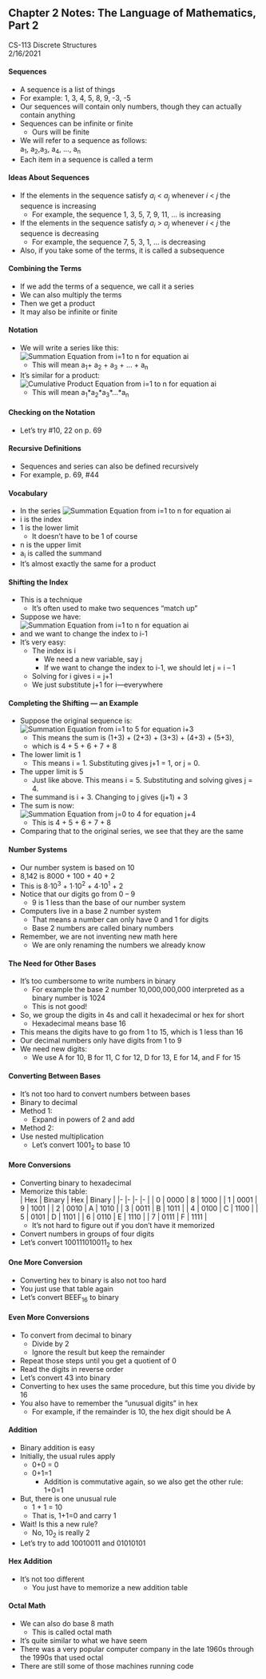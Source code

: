 ## Chapter 2 Notes: The Language of Mathematics, Part 2
CS-113 Discrete Structures  
2/16/2021

#### Sequences
- A sequence is a list of things
- For example: 1, 3, 4, 5, 8, 9, -3, -5
- Our sequences will contain only numbers, though they can actually contain anything
- Sequences can be infinite or finite
  - Ours will be finite
- We will refer to a sequence as follows:  
  a<sub>1</sub>, a<sub>2</sub>,a<sub>3</sub>, a<sub>4</sub>, …, a<sub>n</sub>  
- Each item in a sequence is called a term

#### Ideas About Sequences
- If the elements in the sequence satisfy <i>a<sub>i</sub></i> < <i>a<sub>j</sub></i> whenever _i_ < _j_ the sequence is increasing
  - For example, the sequence 1, 3, 5, 7, 9, 11, … is increasing
- If the elements in the sequence satisfy <i>a<sub>i</sub></i> > <i>a<sub>j</sub></i> whenever _i_ < _j_ the sequence is decreasing
  - For example, the sequence 7, 5, 3, 1, … is decreasing
- Also, if you take some of the terms, it is called a subsequence

#### Combining the Terms
- If we add the terms of a sequence, we call it a series
- We can also multiply the terms
- Then we get a product
- It may also be infinite or finite

#### Notation
- We will write a series like this:  
![Summation Equation from i=1 to n for equation ai](https://user-images.githubusercontent.com/47701395/109381040-c02f1e00-788c-11eb-91a9-607d9fde64fa.png)  
  - This will mean a<sub>1</sub>+ a<sub>2</sub> + a<sub>3</sub> + … + a<sub>n</sub>
- It’s similar for a product:  
![Cumulative Product Equation from i=1 to n for equation ai](https://user-images.githubusercontent.com/47701395/109381089-fec4d880-788c-11eb-8b77-1ba869a8e4d2.png)  
  - This will mean a<sub>1</sub>\*a<sub>2</sub>\*a<sub>3</sub>\*...\*a<sub>n</sub>

#### Checking on the Notation
- Let’s try #10, 22 on p. 69

#### Recursive Definitions
- Sequences and series can also be defined recursively
- For example, p. 69, #44

#### Vocabulary
- In the series ![Summation Equation from i=1 to n for equation ai](https://user-images.githubusercontent.com/47701395/109381040-c02f1e00-788c-11eb-91a9-607d9fde64fa.png)  
- i is the index
- 1 is the lower limit
  - It doesn’t have to be 1 of course
- n is the upper limit
- a<sub>i</sub> is called the summand
- It’s almost exactly the same for a product

#### Shifting the Index
- This is a technique
  - It’s often used to make two sequences “match up”
- Suppose we have:  
  ![Summation Equation from i=1 to n for equation ai](https://user-images.githubusercontent.com/47701395/109381040-c02f1e00-788c-11eb-91a9-607d9fde64fa.png)  
- and we want to change the index to i-1
- It’s very easy: 
  - The index is i
    - We need a new variable, say j
    - If we want to change the index to i-1, we should let j = i – 1
  - Solving for i gives i = j+1
  - We just substitute j+1 for i—everywhere

#### Completing the Shifting — an Example
- Suppose the original sequence is:  
  ![Summation Equation from i=1 to 5 for equation i+3](https://user-images.githubusercontent.com/47701395/109411168-f89a2f00-7954-11eb-8ac5-ed2c735f1233.png)  
  - This means the sum is (1+3) + (2+3) + (3+3) + (4+3) + (5+3),
  - which is 4 + 5 + 6 + 7 + 8
- The lower limit is 1
  - This means i = 1. Substituting gives j+1 = 1, or j = 0.
- The upper limit is 5
  - Just like above. This means i = 5. Substituting and solving gives j = 4.
- The summand is i + 3. Changing to j gives (j+1) + 3
- The sum is now:  
  ![Summation Equation from j=0 to 4 for equation j+4](https://user-images.githubusercontent.com/47701395/109411208-431bab80-7955-11eb-9e4a-64a98ac850fc.png)  
  - This is 4 + 5 + 6 + 7 + 8
- Comparing that to the original series, we see that they are the same

#### Number Systems
- Our number system is based on 10
- 8,142 is 8000 + 100 + 40 + 2
- This is 8⋅10<sup>3</sup> + 1⋅10<sup>2</sup> + 4⋅10<sup>1</sup> + 2
- Notice that our digits go from 0 – 9
  - 9 is 1 less than the base of our number system
- Computers live in a base 2 number system
  - That means a number can only have 0 and 1 for digits
  - Base 2 numbers are called binary numbers
- Remember, we are not inventing new math here
  - We are only renaming the numbers we already know

#### The Need for Other Bases
- It’s too cumbersome to write numbers in binary
  - For example the base 2 number 10,000,000,000 interpreted as a binary number is 1024
  - This is not good!
- So, we group the digits in 4s and call it hexadecimal or hex for short
  - Hexadecimal means base 16
- This means the digits have to go from 1 to 15, which is 1 less than 16
- Our decimal numbers only have digits from 1 to 9
- We need new digits:  
  - We use A for 10, B for 11, C for 12, D for 13, E for 14, and F for 15

#### Converting Between Bases
- It’s not too hard to convert numbers between bases
- Binary to decimal
- Method 1:
  - Expand in powers of 2 and add
- Method 2:
- Use nested multiplication
  - Let’s convert 1001<sub>2</sub> to base 10

#### More Conversions
- Converting binary to hexadecimal
- Memorize this table:  
  |     Hex    	|     Binary    	|     Hex    	|     Binary    	|
  |-	|-	|-	|-	|
  |     0    	|     0000    	|     8    	|     1000    	|
  |     1    	|     0001    	|     9    	|     1001    	|
  |     2    	|     0010    	|     A    	|     1010    	|
  |     3    	|     0011    	|     B    	|     1011    	|
  |     4    	|     0100    	|     C    	|     1100    	|
  |     5    	|     0101    	|     D    	|     1101    	|
  |     6    	|     0110    	|     E    	|     1110    	|
  |     7    	|     0111    	|     F    	|     1111    	|
  - It’s not hard to figure out if you don’t have it memorized
- Convert numbers in groups of four digits
- Let’s convert 100111010011<sub>2</sub> to hex

#### One More Conversion
- Converting hex to binary is also not too hard
- You just use that table again
- Let’s convert BEEF<sub>16</sub> to binary

#### Even More Conversions
- To convert from decimal to binary
  - Divide by 2
  - Ignore the result but keep the remainder
- Repeat those steps until you get a quotient of 0
- Read the digits in reverse order
- Let’s convert 43 into binary
- Converting to hex uses the same procedure, but this time you divide by 16
- You also have to remember the ”unusual digits” in hex
  - For example, if the remainder is 10, the hex digit should be A

#### Addition
- Binary addition is easy
- Initially, the usual rules apply
  - 0+0 = 0
  - 0+1=1
    - Addition is commutative again, so we also get the other rule:  1+0=1
- But, there is one unusual rule
  - 1 + 1 = 10
  - That is, 1+1=0 and carry 1
- Wait!  Is this a new rule?
  - No, 10<sub>2</sub> is really 2
- Let’s try to add 10010011 and 01010101

#### Hex Addition
- It’s not too different
  - You just have to memorize a new addition table

#### Octal Math
- We can also do base 8 math
  - This is called octal math
- It’s quite similar to what we have seem
- There was a very popular computer company in the late 1960s through the 1990s that used octal
- There are still some of those machines running code
